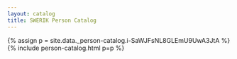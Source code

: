 ```yaml
---
layout: catalog
title: SWERIK Person Catalog
---
```

{% assign p = site.data._person-catalog.i-SaWJFsNL8GLEmU9UwA3JtA %}
{% include person-catalog.html p=p %}

